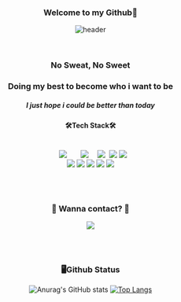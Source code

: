 
<div align="center">

### Welcome to my Github👋

<!--
**Hyongyi/Hyongyi** is a ✨ _special_ ✨ repository because its `README.md` (this file) appears on your GitHub profile.

Here are some ideas to get you started:

- 🔭 I’m currently working on ...
- 🌱 I’m currently learning ...
- 👯 I’m looking to collaborate on ...
- 🤔 I’m looking for help with ...
- 💬 Ask me about ...
- 📫 How to reach me: ...
- 😄 Pronouns: ...
- ⚡ Fun fact: ...
-->
![header](https://capsule-render.vercel.app/api?type=waving&color=auto&height=300&section=header&text=Newbie%20Developer&fontSize=70)

 <br/>
 
<h3>No Sweat, No Sweet</h3>
<h3>Doing my best to become who i want to be</h3>
 <h5><i>I just hope i could be better than today</i></h5>

 
 <h4>🛠Tech Stack🛠</h4>
 <br/>
<div>
  <img src="https://img.shields.io/badge/Spring Boot-6DB33F?style=flat&logo=Spring Boot&logoColor=white" style="height : auto; margin-left : 10px; margin-right : 10px;"/></a>&nbsp;
 <img src="https://img.shields.io/badge/TypeScript-3178C6?style=flat&logo=TypeScript&logoColor=white" style="height : auto; margin-left : 10px; margin-right : 10px;"/></a>&nbsp;
 <img src="https://img.shields.io/badge/JavaScript-F7DF1E?style=flat&logo=JavaScript&logoColor=white"/></a>&nbsp;
 <img src="https://img.shields.io/badge/HTML5-E34F26?style=flat&logo=HTML5&logoColor=white"/>
 <img src="https://img.shields.io/badge/CSS3-1572B6?style=flat&logo=CSS3&logoColor=white"/><br/>
 <img src="https://img.shields.io/badge/React-61DAFB?style=flat&logo=React&logoColor=white"/>
 <img src="https://img.shields.io/badge/Vue.js-4FC08D?style=flat&logo=Vue.js&logoColor=white"/>
 <img src="https://img.shields.io/badge/Java-1572B6?style=flat&logo=Java&logoColor=white"/>
 <img src="https://img.shields.io/badge/MySQL-4479A1?style=flat&logo=MySQL&logoColor=white"/>
 <img src="https://img.shields.io/badge/jQuery-0769AD?style=flat&logo=jQuery&logoColor=white"/>
 </div>
 
 <br/><br/>
 
 <h3 align="center">📧 Wanna contact? 📧</h3>
<p align="center">
  <a href="mailto:kimhyein7110@gmail.com"><img src="https://img.shields.io/badge/Gmail-d14836?style=flat-square&logo=Gmail&logoColor=white&link=gyddl123@gmail.com"/></a>
</p>
 
<br/><br/>

 <h3 align="center">🖥️Github Status</h3>
 
![Anurag's GitHub stats](https://github-readme-stats.vercel.app/api?username=Hyongyi&show_icons=true&theme=dracula)
[![Top Langs](https://github-readme-stats.vercel.app/api/top-langs/?username=Hyongyi&layout=compact)](https://github.com/Hyongyi/github-readme-stats)

   
</div>
  <!--[![trophy](https://github-profile-trophy.vercel.app/?username=Hyongyi)](https://github.com/ryo-ma/github-profile-trophy)-->
